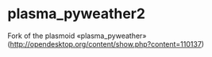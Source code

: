 plasma_pyweather2
=================

Fork of the plasmoid «plasma_pyweather» (http://opendesktop.org/content/show.php?content=110137)